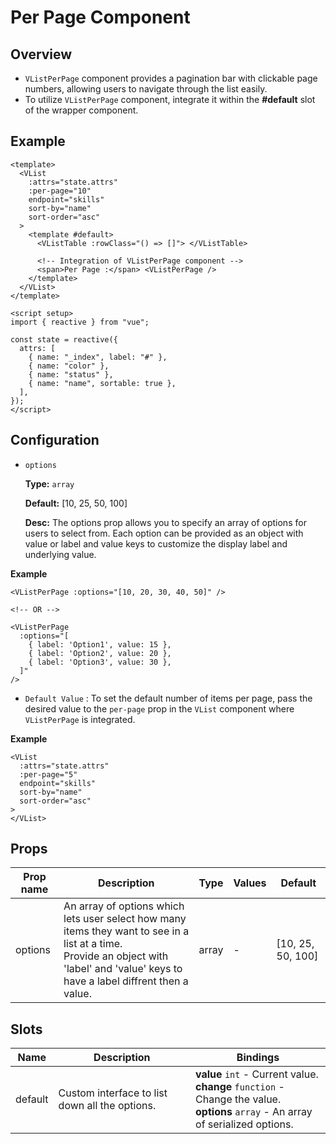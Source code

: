 # Per Page Component

## Overview

- `VListPerPage` component provides a pagination bar with clickable page numbers, allowing users to navigate through the list easily.
- To utilize `VListPerPage` component, integrate it within the **#default** slot of the wrapper component.

## Example

```vue {13} [app.vue]
<template>
  <VList
    :attrs="state.attrs"
    :per-page="10"
    endpoint="skills"
    sort-by="name"
    sort-order="asc"
  >
    <template #default>
      <VListTable :rowClass="() => []"> </VListTable>

      <!-- Integration of VListPerPage component -->
      <span>Per Page :</span> <VListPerPage />
    </template>
  </VList>
</template>

<script setup>
import { reactive } from "vue";

const state = reactive({
  attrs: [
    { name: "_index", label: "#" },
    { name: "color" },
    { name: "status" },
    { name: "name", sortable: true },
  ],
});
</script>
```

## Configuration

- `options`

  **Type:** `array`

  **Default:** [10, 25, 50, 100]

  **Desc:** The options prop allows you to specify an array of options for users to select from.
  Each option can be provided as an object with value or label and value keys to customize the display label and underlying value.

**Example**

```vue
<VListPerPage :options="[10, 20, 30, 40, 50]" />

<!-- OR -->

<VListPerPage
  :options="[
    { label: 'Option1', value: 15 },
    { label: 'Option2', value: 20 },
    { label: 'Option3', value: 30 },
  ]"
/>
```

- `Default Value` : To set the default number of items per page, pass the desired value to the `per-page` prop in the `VList` component where `VListPerPage` is integrated.

**Example**

```vue {3}
<VList
  :attrs="state.attrs"
  :per-page="5"
  endpoint="skills"
  sort-by="name"
  sort-order="asc"
>
</VList>
```

<PerPageProps />

## Props

| Prop name | Description                                                                                                                                                                               | Type  | Values | Default           |
| --------- | ----------------------------------------------------------------------------------------------------------------------------------------------------------------------------------------- | ----- | ------ | ----------------- |
| options   | An array of options which lets user select how many items they want to see in a list at a time.<br>Provide an object with 'label' and 'value' keys to have a label diffrent then a value. | array | -      | [10, 25, 50, 100] |

## Slots

| Name    | Description                                    | Bindings                                                                                                                               |
| ------- | ---------------------------------------------- | -------------------------------------------------------------------------------------------------------------------------------------- |
| default | Custom interface to list down all the options. | **value** `int` - Current value.<br>**change** `function` - Change the value.<br>**options** `array` - An array of serialized options. |
